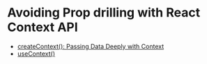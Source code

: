 # Avoiding Prop drilling with React Context API

- [createContext(): Passing Data Deeply with Context](https://react.dev/learn/passing-data-deeply-with-context)
- [useContext()](https://react.dev/reference/react/useContext)

